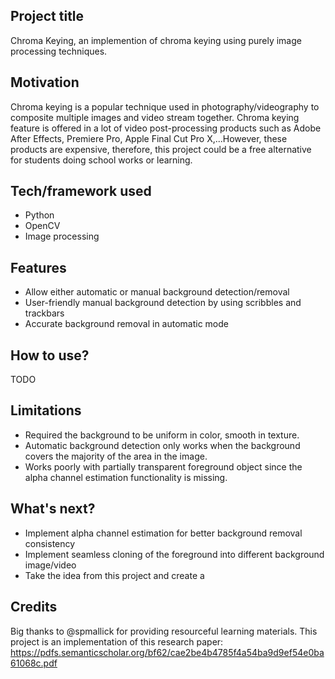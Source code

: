 ## Project title
Chroma Keying, an implemention of chroma keying using purely image processing techniques.

## Motivation
Chroma keying is a popular technique used in photography/videography to composite multiple images and video stream together. Chroma keying feature is offered in a lot of video post-processing products such as Adobe After Effects, Premiere Pro, Apple Final Cut Pro X,...However, these products are expensive, therefore, this project could be a free alternative for students doing school works or learning.

## Tech/framework used
- Python
- OpenCV
- Image processing

## Features
- Allow either automatic or manual background detection/removal
- User-friendly manual background detection by using scribbles and trackbars
- Accurate background removal in automatic mode

## How to use?
TODO

## Limitations
- Required the background to be uniform in color, smooth in texture.
- Automatic background detection only works when the background covers the majority of the area in the image.
- Works poorly with partially transparent foreground object since the alpha channel estimation functionality is missing.

## What's next?
- Implement alpha channel estimation for better background removal consistency
- Implement seamless cloning of the foreground into different background image/video
- Take the idea from this project and create a 

## Credits
Big thanks to @spmallick for providing resourceful learning materials. 
This project is an implementation of this research paper: https://pdfs.semanticscholar.org/bf62/cae2be4b4785f4a54ba9d9ef54e0ba61068c.pdf
